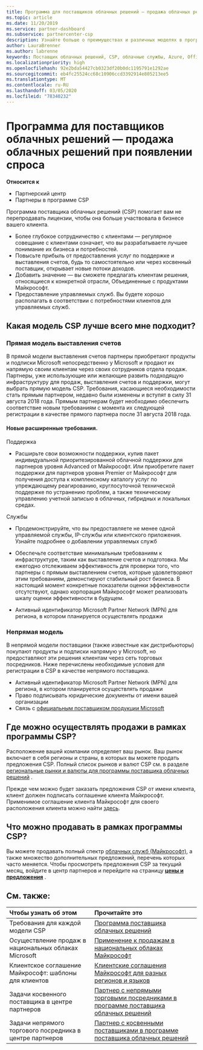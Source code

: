 ```yaml
---
title: Программа для поставщиков облачных решений — продажа облачных решений при появлении спроса | Центр партнеров
ms.topic: article
ms.date: 11/20/2019
ms.service: partner-dashboard
ms.subservice: partnercenter-csp
description: Узнайте больше о преимуществах и различных моделях в программе поставщика облачных решений, которые помогут вашему бизнесу развиваться с новыми клиентами и опытом.
author: LauraBrenner
ms.author: labrenne
keywords: Поставщик облачных решений, CSP, облачные службы, Azure, Office 365, Dynamics, партнер CSP, продажа в CSP, прямой партнер, прямой партнер CSP, непрямой торговый посредник CSP, прямой CSP, непрямой CSP, прямая модель, непрямая модель, непрямой торговый посредник, непрямой поставщик, поставщик, дистрибьютор, программа cloud solution provider
ms.localizationpriority: high
ms.openlocfilehash: 92e2bda54427cb0323df20b0dc1195791e1292ae
ms.sourcegitcommit: eb4fc25524cc68c10906ccd3392914e805213ee5
ms.translationtype: MT
ms.contentlocale: ru-RU
ms.lasthandoff: 03/05/2020
ms.locfileid: "78340232"
---
```

# <a name="cloud-solution-provider-program---selling-in-demand-cloud-solutions"></a>Программа для поставщиков облачных решений — продажа облачных решений при появлении спроса 

**Относится к**

- Партнерский центр
- Партнеры в программе CSP

Программа поставщика облачных решений (CSP) помогает вам не перепродавать лицензии, чтобы она больше участвовала в бизнесе вашего клиента.
 
- Более глубокое сотрудничество с клиентами — регулярное совещание с клиентами означает, что вы разрабатываете лучшее понимание их бизнеса и потребностей.
- Повысьте прибыль от предоставления услуг по поддержке и выставления счетов, будь то самостоятельно или через косвенный поставщик, открывает новые потоки доходов.  
- Добавить значение — вы сможете предлагать клиентам решения, относящиеся к конкретной отрасли, Объединенные с продуктами Майкрософт.
- Предоставление управляемых служб. Вы будете хорошо располагать в соответствии с потребностями клиентов для управляемых служб. 

## <a name="which-csp-model-is-best-for-me"></a>Какая модель CSP лучше всего мне подходит?

### <a name="direct-bill-model"></a>Прямая модель выставления счетов

 В прямой модели выставления счетов партнеры приобретают продукты и подписки Microsoft непосредственно у Microsoft и продают их напрямую своим клиентам через своих сотрудников отдела продаж. Партнеры, уже использующие или желающие развить подходящую инфраструктуру для продаж, выставления счетов и поддержки, могут выбрать прямую модель CSP. Требования, касающиеся необходимости стать прямым партнером, недавно были изменены и вступят в силу 31 августа 2018 года. Прямым партнерам будет необходимо обеспечить соответствие новым требованиям с момента их следующей регистрации в качестве прямого партнера после 31 августа 2018 года.


#### <a name="new-expanded-requirements"></a>Новые расширенные требования.

Поддержка
- Расширьте свои возможности поддержки, купив пакет индивидуальной приоритезированной облачной поддержки для партнеров уровня Advanced от Майкрософт. Или приобретите пакет поддержки для партнеров уровня Premier от Майкрософт для получения доступа к комплексному каталогу услуг по упреждающему реагированию, круглосуточной технической поддержке по устранению проблем, а также техническому управлению учетной записью в облачных, гибридных и локальных средах. 

Службы

- Продемонстрируйте, что вы предоставляете не менее одной управляемой службы, IP-службы или клиентского приложения. Узнайте подробнее о добавлении управляемых служб

- Обеспечьте соответствие минимальным требованиям к инфраструктуре, таким как выставление счетов и подготовка.
Мы ежегодно отслеживаем эффективность для проверки того, что партнеры с прямым выставлением счетов, которые удовлетворяют этим требованиям, демонстируют стабильный рост бизнеса. В настоящий момент конкретные показатели оценки эффективности отсутствуют, однако корпорация Майкрософт может реализовать шкалу оценки эффективности в будущем. 

- Активный идентификатор Microsoft Partner Network (MPN) для региона, в котором планируется осуществлять продажи


### <a name="indirect-model"></a>Непрямая модель

В непрямой модели поставщики (также известные как дистрибьюторы) покупают продукты и подписки напрямую у Microsoft, но предоставляют эти решения клиентам через сеть торговых посредников. Ниже перечислены необходимые условия для регистрации в CSP в качестве непрямого поставщика.

- Активный идентификатор Microsoft Partner Network (MPN) для региона, в котором планируется осуществлять продажи
- Право подписывать юридические документы от имени вашей организации
- Связь с [официальным поставщиком продукции Microsoft](https://partnercenter.microsoft.com/partner/find-a-provider)


## <a name="where-can-i-sell-through-the-csp-program"></a>Где можно осуществлять продажи в рамках программы CSP?

Расположение вашей компании определяет ваш рынок. Ваш рынок включает в себя регионы и страны, в которых вы можете продать предложения CSP. Полный список рынков и валют CSP см. в разделе [региональные рынки и валюты для программы поставщика облачных решений](regional-authorization-overview.md) .

Прежде чем можно будет заказать предложения CSP от имени клиента, клиент должен подписать соглашение клиента Майкрософт. Применимое соглашение клиента Майкрософт для своего расположения клиента можно найти [здесь](agreements.md).  

## <a name="what-can-i-sell-through-the-csp-program"></a>Что можно продавать в рамках программы CSP?

Вы можете продавать полный спектр [облачных служб (Майкрософт)](https://partner.microsoft.com/cloud-solution-provider/products-and-services), а также множество дополнительных предложений, перечень которых часто меняется. Чтобы просмотреть предложения CSP за текущий месяц, войдите в центр партнеров и перейдите на страницу [**цены и предложения**](https://partnercenter.microsoft.com/pcv/sales) .

## <a name="see-also"></a>См. также: 


|**Чтобы узнать об этом**   |**Прочитайте это**   |
|:---------------------------|:--------------------|
|Требования для каждой модели CSP   | [Программа поставщика облачных решений](https://partnercenter.microsoft.com/partner/cloud-solution-provider)|
|Осуществление продаж в национальных облаках Microsoft   | [Применение к продажам в национальных облаках Майкрософт](csp-national-clouds-overview.md)|
|Клиентское соглашение Майкрософт: шаблоны для клиентов   |[Клиентские соглашения Майкрософт для разных регионов и языков](agreements.md)|
|Задачи косвенного поставщика в центре партнеров  |[Партнер с непрямыми торговыми посредниками в программе поставщика облачных решений](indirect-provider-tasks-in-partner-center.md)|
|Задачи непрямого торгового посредника в центре партнеров   |[Партнер с косвенными поставщиками в программе поставщика облачных решений](indirect-reseller-tasks-in-partner-center.md)|
